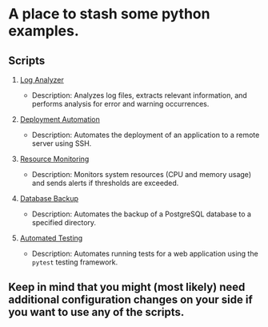# A place to stash some python examples.

## Scripts

1. [Log Analyzer](python-1.py)
   - Description: Analyzes log files, extracts relevant information, and performs analysis for error and warning occurrences.
   
2. [Deployment Automation](python-2.py)
   - Description: Automates the deployment of an application to a remote server using SSH.
   
3. [Resource Monitoring](python-3.py)
   - Description: Monitors system resources (CPU and memory usage) and sends alerts if thresholds are exceeded.
   
4. [Database Backup](python-4.py)
   - Description: Automates the backup of a PostgreSQL database to a specified directory.
   
5. [Automated Testing](python-5.py)
   - Description: Automates running tests for a web application using the `pytest` testing framework.

## Keep in mind that you might (most likely) need additional configuration changes on your side if you want to use any of the scripts.